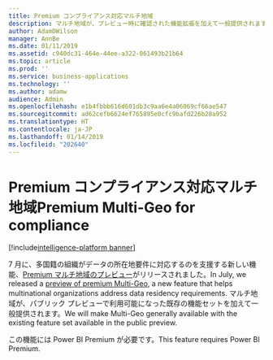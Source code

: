 ```yaml
---
title: Premium コンプライアンス対応マルチ地域
description: マルチ地域が、プレビュー時に確認された機能拡張を加えて一般提供されます。
author: AdamDWilson
manager: AnnBe
ms.date: 01/11/2019
ms.assetid: c940dc31-464e-44ee-a322-061493b21b64
ms.topic: article
ms.prod: ''
ms.service: business-applications
ms.technology: ''
ms.author: adamw
audience: Admin
ms.openlocfilehash: e1b4fbbb616d601db3c9aa6e4a06069cf66ae547
ms.sourcegitcommit: ad62cefb6624ef765895e0cfc9bafd226b28a952
ms.translationtype: HT
ms.contentlocale: ja-JP
ms.lasthandoff: 01/14/2019
ms.locfileid: "202640"
---
```

# <a name="premium-multi-geo-for-compliance"></a><span data-ttu-id="91b5e-103">Premium コンプライアンス対応マルチ地域</span><span class="sxs-lookup"><span data-stu-id="91b5e-103">Premium Multi-Geo for compliance</span></span>

[!include[intelligence-platform banner](../../includes/intelligence-platform.md)]

<span data-ttu-id="91b5e-104">7 月に、多国籍の組織がデータの所在地要件に対応するのを支援する新しい機能、[Premium マルチ地域のプレビュー](https://powerbi.microsoft.com/blog/public-preview-of-multi-geo-for-power-bi-premium/)がリリースされました。</span><span class="sxs-lookup"><span data-stu-id="91b5e-104">In July, we released a [preview of premium Multi-Geo](https://powerbi.microsoft.com/blog/public-preview-of-multi-geo-for-power-bi-premium/), a new feature that helps multinational organizations address data residency requirements.</span></span> <span data-ttu-id="91b5e-105">マルチ地域が、パブリック プレビューで利用可能になった既存の機能セットを加えて一般提供されます。</span><span class="sxs-lookup"><span data-stu-id="91b5e-105">We will make Multi-Geo generally available with the existing feature set available in the public preview.</span></span>

<span data-ttu-id="91b5e-106">この機能には Power BI Premium が必要です。</span><span class="sxs-lookup"><span data-stu-id="91b5e-106">This feature requires Power BI Premium.</span></span>
